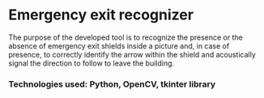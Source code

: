 # Emergency exit recognizer

The purpose of the developed tool is to recognize the presence or the absence of emergency exit shields inside a picture and, in case of presence, to correctly identify the arrow within the shield and acoustically  signal the direction to follow to leave the building.

### Technologies used: Python, OpenCV, tkinter library
